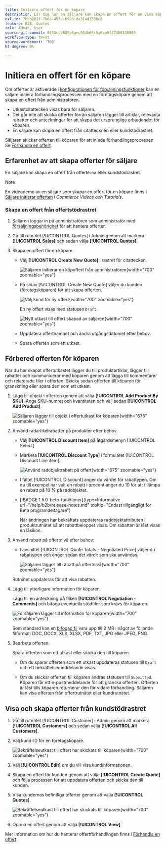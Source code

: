 ```yaml
---
title: Initiera offert för en köpare
description: Lär dig hur en säljare kan skapa en offert för en viss köpare för att starta förhandlingsprocessen. Säljaren kan endast skicka offerter till kunder som är kopplade till ett företagskonto på den valda webbplatsen.
exl-id: 7bbb281f-7b6a-45fa-b906-da314d159bc8
feature: B2B, Quotes
role: Admin, User
source-git-commit: 8130ccb809a6aec80db63c5a6ea9f47488248805
workflow-type: tm+mt
source-wordcount: '700'
ht-degree: 0%

---
```


# Initiera en offert för en köpare

Om offerter är aktiverade i [konfigurationen för försäljningsfunktioner](configure-quotes.md) kan en säljare initiera förhandlingsprocessen med en företagsköpare genom att skapa en offert från administratören.

- Utkastcitattecken visas bara för säljaren.
- Det går inte att skicka offerter förrän säljaren lägger till artiklar, relevanta rabatter och anteckningar för att skapa det ursprungliga erbjudandet för köparen.
- En säljare kan skapa en offert från citattecknen eller kundstödrastret.

Säljaren skickar offerten till köparen för att inleda förhandlingsprocessen. Se [Förhandla en offert](quote-price-negotiation.md).

## Erfarenhet av att skapa offerter för säljare

En säljare kan skapa en offert från offerterna eller kundstödrastret.

>[!NOTE]
>
>En videodemo av en säljare som skapar en offert för en köpare finns i [Säljare initierar offerten](https://experienceleague.adobe.com/docs/commerce-learn/tutorials/b2b/b2b-quote/sales-rep-initiates-quote.html) i _Commerce Videos och Tutorials_.

### Skapa en offert från offertstödrastret

1. Säljaren loggar in på administratören som administratör med [försäljningsbehörighet](../systems/permissions.md) för att hantera offerter.

1. Gå till rutnätet [!UICONTROL Quotes] i Admin genom att markera **[!UICONTROL Sales]** och sedan välja **[!UICONTROL Quotes]**.

1. Skapa en offert för en köpare.

   - Välj **[!UICONTROL Create New Quote]** i rastret för citattecken.

     ![Säljaren initierar en köpoffert från administratören](./assets/quote-draft-from-admin.png){width="700" zoomable="yes"}

   - På sidan [!UICONTROL Create New Quote] väljer du kunden (företagsköparen) för att skapa offerten.

     ![Välj kund för ny offert](./assets/quote-draft-from-admin-select-buyer.png){width="700" zoomable="yes"}

     En ny offert visas med statusen `Draft`.

     ![Nytt utkast till offert skapad av säljaren](./assets/quote-create-by-seller.png){width="700" zoomable="yes"}

   - Uppdatera offertnamnet och ändra utgångsdatumet efter behov.

   - Spara offerten som ett utkast.

## Förbered offerten för köparen

När du har skapat offertutkastet lägger du till produktartiklar, lägger till rabatter och kommunicerar med köparen genom att lägga till kommentarer och relaterade filer i offerten. Skicka sedan offerten till köparen för granskning eller spara den som ett utkast.

1. Lägg till objekt i offerten genom att välja **[!UICONTROL Add Product By SKU]**. Ange SKU-numret och kvantiteten och välj sedan **[!UICONTROL Add Product]**.

   ![Säljaren lägger till objekt i offertutkast för köparen](./assets/quote-draft-add-items.png){width="675" zoomable="yes"}

1. Använd radartikelrabatter på produkter efter behov.

   - Välj **[!UICONTROL Discount Item]** på åtgärdsmenyn [!UICONTROL Select].

   - Markera **[!UICONTROL Discount Type]** i formuläret [!UICONTROL Discount Line item].

     ![Använd radobjektrabatt på offert](./assets/quote-discount-line-item.png){width="675" zoomable="yes"}

   - I fältet [!UICONTROL Discount] anger du värdet för rabattypen. Om du till exempel har valt en rabatt i procent anger du 10 för att tillämpa en rabatt på 10 % på radobjektet.

   - [!BADGE 1.5.0-beta-funktioner]{type=Informative url="/help/b2b/release-notes.md" tooltip="Endast tillgängligt för Beta programdeltagare"}

     När ändringen har bekräftats uppdateras radobjektattributen i produktrutnätet så att rabattbeloppet visas. Om rabatten är låst visas en låsikon.

1. Använd rabatt på offertnivå efter behov:

   - I avsnittet [!UICONTROL Quote Totals - Negotiated Price] väljer du rabattypen och anger sedan det värde som ska användas.

     ![Säljaren lägger till rabatt på offertnivå](./assets/quote-draft-total-discount.png){width="700" zoomable="yes"}

   Rutnätet uppdateras för att visa rabatten.

1. Lägg till ytterligare information för köparen.

   Lägg till en anteckning på fliken **[!UICONTROL Negotiation - Comments]** och bifoga eventuella stödfiler som krävs för köparen.

   ![Försäljaren lägger till information för köparen](./assets/quote-draft-add-info-for-buyer.png){width="700" zoomable="yes"}

   Som standard kan en [bifogad fil](configure-quotes.md) vara upp till 2 MB i något av följande filformat: DOC, DOCX, XLS, XLSX, PDF, TXT, JPG eller JPEG, PNG.

1. Bearbeta offerten.

   Spara offerten som ett utkast eller skicka den till köparen.

   - Om du sparar offerten som ett utkast uppdateras statusen till `Draft` och ett bekräftelsemeddelande visas.

   - Om du skickar offerten till köparen ändras statusen till `Submitted`. Köparen får ett e-postmeddelande för att granska offerten. Offerten är låst tills köparen returnerar den för vidare förhandling. Säljaren kan visa offerten från offertrutnätet eller kundrutnätet.

## Visa och skapa offerter från kundstödrastret

1. Gå till rutnätet [!UICONTROL Customer] i Admin genom att markera **[!UICONTROL Customers]** och sedan välja **[!UICONTROL All Customers]**.

1. Välj kund-ID för en företagsköpare.

   ![Bekräftelseutkast till offert har skickats till köparen](./assets/quote-view-customer-quotes.png){width="700" zoomable="yes"}

1. Välj **[!UICONTROL Edit]** om du vill visa kundinformationen.

1. Skapa en offert för kunden genom att välja **[!UICONTROL Create Quote]** och följa processen för att uppdatera offerten och skicka den till kunden.

1. Visa kundernas befintliga offerter genom att välja **[!UICONTROL Quotes]**.

   ![Bekräftelseutkast till offert har skickats till köparen](./assets/quote-list-from-customer-information.png){width="700" zoomable="yes"}

1. Öppna en offert genom att välja **[!UICONTROL View]**.

Mer information om hur du hanterar offertförhandlingen finns i [Förhandla en offert](quote-price-negotiation.md)
